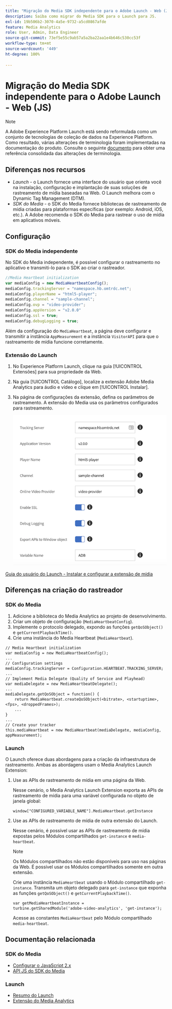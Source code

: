 ```yaml
---
title: "Migração do Media SDK independente para o Adobe Launch - Web (JS)"
description: Saiba como migrar do Media SDK para o Launch para JS.
exl-id: 19b506b2-3070-4a5e-9732-a5cd0867afde
feature: Media Analytics
role: User, Admin, Data Engineer
source-git-commit: 73ef5e55c9ab57a5a2ba22aa1e4b646c530cc53f
workflow-type: tm+mt
source-wordcount: '449'
ht-degree: 100%

---
```


# Migração do Media SDK independente para o Adobe Launch - Web (JS)

>[!NOTE]
>A Adobe Experience Platform Launch está sendo reformulada como um conjunto de tecnologias de coleção de dados na Experience Platform. Como resultado, várias alterações de terminologia foram implementadas na documentação do produto. Consulte o seguinte [documento](https://experienceleague.adobe.com/docs/experience-platform/tags/term-updates.html?lang=pt-BR) para obter uma referência consolidada das alterações de terminologia.

## Diferenças nos recursos

* *Launch* - o Launch fornece uma interface do usuário que orienta você na instalação, configuração e implantação de suas soluções de rastreamento de mídia baseadas na Web. O Launch melhora com o Dynamic Tag Management (DTM).
* *SDK do Media* - o SDK do Media fornece bibliotecas de rastreamento de mídia criadas para plataformas específicas (por exemplo: Android, iOS, etc.). A Adobe recomenda o SDK do Media para rastrear o uso de mídia em aplicativos móveis.

## Configuração

### SDK do Media independente

No SDK do Media independente, é possível configurar o rastreamento no aplicativo
e transmiti-lo para o SDK ao criar o rastreador.

```javascript
//Media Heartbeat initialization
var mediaConfig = new MediaHeartbeatConfig();
mediaConfig.trackingServer = "namespace.hb.omtrdc.net";
mediaConfig.playerName = "html5-player";
mediaConfig.channel = "sample-channel";
mediaConfig.ovp = "video-provider";
mediaConfig.appVersion = "v2.0.0"
mediaConfig.ssl = true;
mediaConfig.debugLogging = true;
```

Além da configuração do `MediaHeartbeat`, a página deve configurar e transmitir
a instância `AppMeasurement` e a instância `VisitorAPI` para que o rastreamento de mídia funcione corretamente.

### Extensão do Launch

1. No Experience Platform Launch, clique na guia [!UICONTROL Extensões] para sua
propriedade da Web.
1. Na guia [!UICONTROL Catálogo], localize a extensão Adobe Media Analytics para áudio e
vídeo e clique em [!UICONTROL Instalar].
1. Na página de configurações da extensão, defina os parâmetros de rastreamento. A extensão do Media usa os parâmetros configurados para rastreamento.

   ![](assets/launch_config_js.png)

[Guia do usuário do Launch - Instalar e configurar a extensão de mídia](https://experienceleague.adobe.com/docs/experience-platform/tags/extensions/adobe/media-analytics/overview.html?lang=pt-BR#install-and-configure-the-ma-extension)

## Diferenças na criação do rastreador

### SDK do Media

1. Adicione a biblioteca do Media Analytics ao projeto de desenvolvimento.
1. Criar um objeto de configuração (`MediaHeartbeatConfig`).
1. Implemente o protocolo delegado, expondo as funções `getQoSObject()` e `getCurrentPlaybackTime()`.
1. Crie uma instância do Media Heartbeat (`MediaHeartbeat`).

```
// Media Heartbeat initialization
var mediaConfig = new MediaHeartbeatConfig();
...
// Configuration settings
mediaConfig.trackingServer = Configuration.HEARTBEAT.TRACKING_SERVER;
...
// Implement Media Delegate (Quality of Service and Playhead)
var mediaDelegate = new MediaHeartbeatDelegate();
...
mediaDelegate.getQoSObject = function() {
    return MediaHeartbeat.createQoSObject(<bitrate>, <startuptime>, <fps>, <droppedFrames>);
    ...
}
...
// Create your tracker
this.mediaHeartbeat = new MediaHeartbeat(mediaDelegate, mediaConfig, appMeasurement);
```

### Launch

O Launch oferece duas abordagens para a criação da infraestrutura de rastreamento. Ambas as abordagens usam o Media Analytics Launch Extension:

1. Use as APIs de rastreamento de mídia em uma página da Web.

   Nesse cenário, o Media Analytics Launch Extension exporta as APIs de rastreamento de mídia para uma variável configurada no objeto de janela global:

   ```
   window["CONFIGURED_VARIABLE_NAME"].MediaHeartbeat.getInstance
   ```

1. Use as APIs de rastreamento de mídia de outra extensão do Launch.

   Nesse cenário, é possível usar as APIs de rastreamento de mídia expostas pelos Módulos compartilhados `get-instance` e `media-heartbeat`.

   >[!NOTE]
   >
   >Os Módulos compartilhados não estão disponíveis para uso nas páginas da Web. É possível usar os Módulos compartilhados somente em outra extensão.

   Crie uma instância `MediaHeartbeat` usando o Módulo compartilhado `get-instance`.
Transmita um objeto delegado para `get-instance` que exponha as funções `getQoSObject()` e `getCurrentPlaybackTime()`.

   ```
   var getMediaHeartbeatInstance =
   turbine.getSharedModule('adobe-video-analytics', 'get-instance');
   ```

   Acesse as constantes `MediaHeartbeat` pelo Módulo compartilhado `media-heartbeat`.

## Documentação relacionada

### SDK do Media

* [Configurar o JavaScript 2.x](/help/legacy/media-sdk/setup/setup-javascript/set-up-js-2.md)
* [API JS do SDK do Media](https://adobe-marketing-cloud.github.io/media-sdks/reference/javascript/MediaHeartbeat.html)

### Launch

* [Resumo do Launch](https://experienceleague.adobe.com/docs/experience-platform/tags/home.html?lang=pt-BR)
* [Extensão do Media Analytics](https://experienceleague.adobe.com/docs/experience-platform/tags/extensions/adobe/media-analytics/overview.html?lang=pt-BR)

